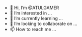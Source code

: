 - 👋 Hi, I’m @ATULGAMER
- 👀 I’m interested in ...
- 🌱 I’m currently learning ...
- 💞️ I’m looking to collaborate on ...
- 📫 How to reach me ...

<!---
ATULGAMER/ATULGAMER is a ✨ special ✨ repository because its `README.md` (this file) appears on your GitHub profile.
You can click the Preview link to take a look at your changes.
--->
